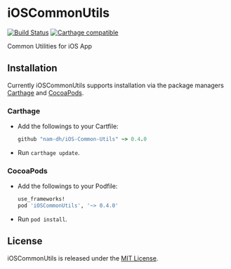 # iOSCommonUtils 
[![Build Status](https://travis-ci.com/nam-dh/iOS-Common-Utils.svg?branch=master)](https://travis-ci.com/nam-dh/iOS-Common-Utils) [![Carthage compatible](https://img.shields.io/badge/Carthage-compatible-4BC51D.svg?style=flat)](https://github.com/Carthage/Carthage)  

Common Utilities for iOS App

## Installation

Currently iOSCommonUtils supports installation via the package managers [Carthage](https://github.com/Carthage/Carthage) and [CocoaPods](https://cocoapods.org/).

### Carthage

- Add the followings to your Cartfile:
    ```ruby
    github "nam-dh/iOS-Common-Utils" ~> 0.4.0
    ```
- Run `carthage update`.


### CocoaPods

- Add the followings to your Podfile:
    ```ruby
    use_frameworks!
    pod 'iOSCommonUtils', '~> 0.4.0'
    ```
- Run `pod install`.

## License

iOSCommonUtils is released under the [MIT License](LICENSE.md).